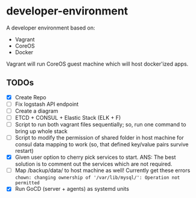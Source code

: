 # developer-environment

A developer environment based on:

* Vagrant
* CoreOS
* Docker

Vagrant will run CoreOS guest machine which will host docker'ized apps.

## TODOs

- [x] Create Repo
- [ ] Fix logstash API endpoint
- [ ] Create a diagram
- [ ] ETCD + CONSUL + Elastic Stack (ELK + F)
- [ ] Script to run both vagrant files sequentially; so, run one command to bring up whole stack
- [ ] Script to modify the permission of shared folder in host machine for consul data mapping to work (so, that defined key/value pairs survive restart)
- [x] Given user option to cherry pick services to start. ANS: The best solution is to comment out the services which are not required.
- [ ] Map /backup/data/ to host machine as well! Currently get these errors `chown: changing ownership of '/var/lib/mysql/': Operation not permitted`
- [x] Run GoCD (server + agents) as systemd units
